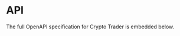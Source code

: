 # API

The full OpenAPI specification for Crypto Trader is embedded below.

<div class="fullwidth">
  <div id="redoc"></div>
</div>

<script src="https://cdn.redoc.ly/redoc/latest/bundles/redoc.standalone.js"></script>
<script>
  document.addEventListener('DOMContentLoaded', function() {
    Redoc.init('openapi-api.yaml', {
      hideHostname: true,
      expandResponses: '200,201',
      pathInMiddlePanel: true,
      theme: {
        spacing: { sectionVertical: 12 },
        colors: { primary: { main: '#3f51b5' } },
        typography: { fontSize: '14px' }
      }
    }, document.getElementById('redoc'));
  });
</script>
